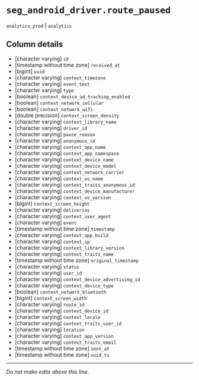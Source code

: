 # `seg_android_driver.route_paused`
`analytics_prod` | `analytics`

## Column details
* [character varying] `id`
* [timestamp without time zone] `received_at`
* [bigint]    `uuid`
* [character varying] `context_timezone`
* [character varying] `event_text`
* [character varying] `type`
* [boolean]   `context_device_ad_tracking_enabled`
* [boolean]   `context_network_cellular`
* [boolean]   `context_network_wifi`
* [double precision] `context_screen_density`
* [character varying] `context_library_name`
* [character varying] `driver_id`
* [character varying] `pause_reason`
* [character varying] `anonymous_id`
* [character varying] `context_app_name`
* [character varying] `context_app_namespace`
* [character varying] `context_device_name`
* [character varying] `context_device_model`
* [character varying] `context_network_carrier`
* [character varying] `context_os_name`
* [character varying] `context_traits_anonymous_id`
* [character varying] `context_device_manufacturer`
* [character varying] `context_os_version`
* [bigint]    `context_screen_height`
* [character varying] `deliveries`
* [character varying] `context_user_agent`
* [character varying] `event`
* [timestamp without time zone] `timestamp`
* [character varying] `context_app_build`
* [character varying] `context_ip`
* [character varying] `context_library_version`
* [character varying] `context_traits_name`
* [timestamp without time zone] `original_timestamp`
* [character varying] `status`
* [character varying] `user_id`
* [character varying] `context_device_advertising_id`
* [character varying] `context_device_type`
* [boolean]   `context_network_bluetooth`
* [bigint]    `context_screen_width`
* [character varying] `route_id`
* [character varying] `context_device_id`
* [character varying] `context_locale`
* [character varying] `context_traits_user_id`
* [character varying] `location`
* [character varying] `context_app_version`
* [character varying] `context_traits_email`
* [timestamp without time zone] `sent_at`
* [timestamp without time zone] `uuid_ts`

-------------------------------------------------------------------------------
*Do not make edits above this line.*

